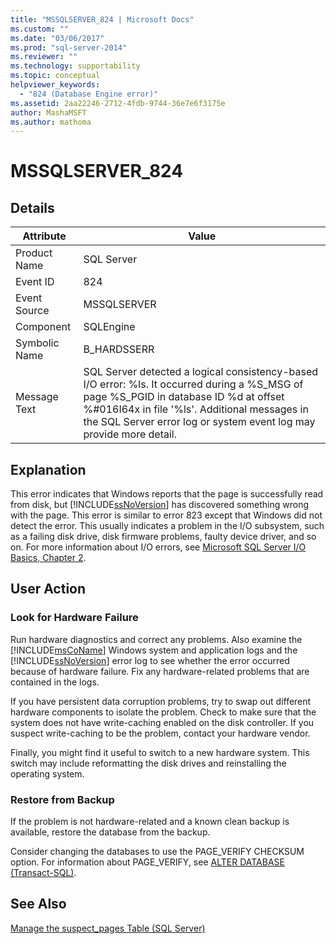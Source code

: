 ```yaml
---
title: "MSSQLSERVER_824 | Microsoft Docs"
ms.custom: ""
ms.date: "03/06/2017"
ms.prod: "sql-server-2014"
ms.reviewer: ""
ms.technology: supportability
ms.topic: conceptual
helpviewer_keywords: 
  - "824 (Database Engine error)"
ms.assetid: 2aa22246-2712-4fdb-9744-36e7e6f3175e
author: MashaMSFT
ms.author: mathoma
---
```

# MSSQLSERVER_824
    
## Details  
  
|Attribute|Value|  
|-|-|  
|Product Name|SQL Server|  
|Event ID|824|  
|Event Source|MSSQLSERVER|  
|Component|SQLEngine|  
|Symbolic Name|B_HARDSSERR|  
|Message Text|SQL Server detected a logical consistency-based I/O error: %ls. It occurred during a %S_MSG of page %S_PGID in database ID %d at offset %#016I64x in file '%ls'.  Additional messages in the SQL Server error log or system event log may provide more detail.|  
  
## Explanation  
 This error indicates that Windows reports that the page is successfully read from disk, but [!INCLUDE[ssNoVersion](../../includes/ssnoversion-md.md)] has discovered something wrong with the page. This error is similar to error 823 except that Windows did not detect the error. This usually indicates a problem in the I/O subsystem, such as a failing disk drive, disk firmware problems, faulty device driver, and so on. For more information about I/O errors, see [Microsoft SQL Server I/O Basics, Chapter 2](/previous-versions/sql/sql-server-2005/administrator/cc917726(v=technet.10)).  
  
## User Action  
  
### Look for Hardware Failure  
 Run hardware diagnostics and correct any problems. Also examine the [!INCLUDE[msCoName](../../includes/msconame-md.md)] Windows system and application logs and the [!INCLUDE[ssNoVersion](../../includes/ssnoversion-md.md)] error log to see whether the error occurred because of hardware failure. Fix any hardware-related problems that are contained in the logs.  
  
 If you have persistent data corruption problems, try to swap out different hardware components to isolate the problem. Check to make sure that the system does not have write-caching enabled on the disk controller. If you suspect write-caching to be the problem, contact your hardware vendor.  
  
 Finally, you might find it useful to switch to a new hardware system. This switch may include reformatting the disk drives and reinstalling the operating system.  
  
### Restore from Backup  
 If the problem is not hardware-related and a known clean backup is available, restore the database from the backup.  
  
 Consider changing the databases to use the PAGE_VERIFY CHECKSUM option. For information about PAGE_VERIFY, see [ALTER DATABASE &#40;Transact-SQL&#41;](/sql/t-sql/statements/alter-database-transact-sql).  
  
## See Also  
 [Manage the suspect_pages Table &#40;SQL Server&#41;](../backup-restore/manage-the-suspect-pages-table-sql-server.md)  
  
  
